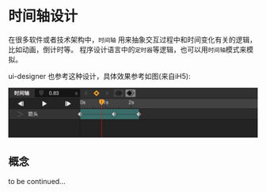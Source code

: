 # 时间轴设计


在很多软件或者技术架构中，`时间轴` 用来抽象交互过程中和时间变化有关的逻辑，比如动画，倒计时等。
程序设计语言中的`定时器`等逻辑，也可以用`时间轴`模式来模拟。

ui-designer 也参考这种设计，具体效果参考如图(来自iH5):

![time-axis](./res/time-axis.png)

## 概念

to be continued...
